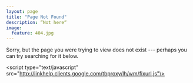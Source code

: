 ```yaml
---
layout: page
title: "Page Not Found"
description: “Not here“
image:
  feature: 404.jpg
---  
```


Sorry, but the page you were trying to view does not exist --- perhaps you can try searching for it below.

<script type="text/javascript">
  var GOOG_FIXURL_LANG = 'en';
  var GOOG_FIXURL_SITE = '{{ site.url }}'
</script>
\<script type="text/javascript"
  src="http://linkhelp.clients.google.com/tbproxy/lh/wm/fixurl.js"\>
</script>